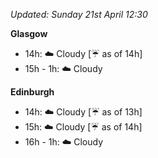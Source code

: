 *Updated: Sunday 21st April 12:30*

**Glasgow**

* 14h: :cloud: Cloudy [:umbrella: as of 14h]
* 15h - 1h: :cloud: Cloudy

**Edinburgh**

* 14h: :cloud: Cloudy [:umbrella: as of 13h]
* 15h: :cloud: Cloudy [:umbrella: as of 14h]
* 16h - 1h: :cloud: Cloudy
